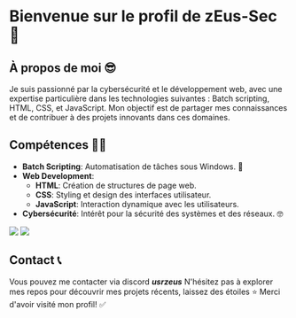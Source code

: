 # Bienvenue sur le profil de zEus-Sec 👋

## À propos de moi 😎

Je suis passionné par la cybersécurité et le développement web, avec une expertise particulière dans les technologies suivantes : Batch scripting, HTML, CSS, et JavaScript. Mon objectif est de partager mes connaissances et de contribuer à des projets innovants dans ces domaines.

## Compétences 👨‍💻

- **Batch Scripting**: Automatisation de tâches sous Windows. 🔎
- **Web Development**:
  - **HTML**: Création de structures de page web.
  - **CSS**: Styling et design des interfaces utilisateur.
  - **JavaScript**: Interaction dynamique avec les utilisateurs.
- **Cybersécurité**: Intérêt pour la sécurité des systèmes et des réseaux. 🤓

![](https://github-readme-stats.vercel.app/api/top-langs/?username=zEus-sec&theme=radical&hide_langs_below=8)
![](https://github-readme-stats.vercel.app/api?username=zEus-sec&show_icons=true&theme=radical&count_private=true)


## Contact 📞

Vous pouvez me contacter via discord ***usrzeus***
N'hésitez pas à explorer mes repos pour découvrir mes projets récents, laissez des étoiles ⭐
Merci d'avoir visité mon profil! ✅
